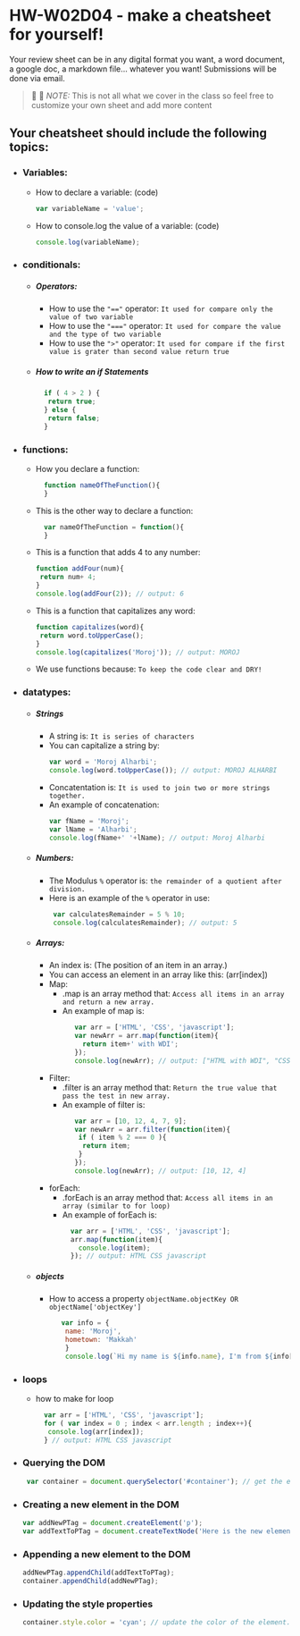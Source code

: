 # HW-W02D04 - make a cheatsheet for yourself!

Your review sheet can be in any digital format you want, a word document, a google doc, a markdown file… whatever you want! Submissions will be done via email.

> 📢 📢  *NOTE:*  This is not all what we cover in the class so feel free to customize your own sheet and add more content

## Your cheatsheet should include the following topics:

* ### Variables:
  * How to declare a variable: (code)
    ```javascript
    var variableName = 'value';
     ```
  * How to console.log the value of a variable: (code)
    ```javascript
    console.log(variableName);
     ```
* ### conditionals:
  * ##### Operators:
    * How to use the `"=="` operator: 
       `It used for compare only the value of two variable`
    * How to use the `"==="` operator: 
       `It used for compare the value and the type of two variable`
    * How to use the `">"` operator: 
        `It used for compare if the first value is grater than second value return true`
   * ##### How to write an if Statements 
      ```javascript
        if ( 4 > 2 ) {
         return true; 
        } else {
         return false; 
        }
       ```
 * ### functions:
    * How you declare a function: 
      ```javascript
        function nameOfTheFunction(){
        }
       ```
    * This is the other way to declare a function: 
      ```javascript
        var nameOfTheFunction = function(){
        }
       ```
    * This is a function that adds 4 to any number:
        ```javascript
        function addFour(num){
         return num+ 4;
        }
        console.log(addFour(2)); // output: 6
       ```
    * This is a function that capitalizes any word: 
        ```javascript
        function capitalizes(word){
         return word.toUpperCase();
        }
        console.log(capitalizes('Moroj')); // output: MOROJ
       ```
    * We use functions because:
     `To keep the code clear and DRY!`
* ### datatypes:
  * ##### Strings
    * A string is: 
        `It is series of characters`
    * You can capitalize a string by: 
        ```javascript
        var word = 'Moroj Alharbi';
        console.log(word.toUpperCase()); // output: MOROJ ALHARBI
       ```
    * Concatentation is: 
        `It is used to join two or more strings together.`
    * An example of concatenation:
         ```javascript
        var fName = 'Moroj';
        var lName = 'Alharbi';
        console.log(fName+' '+lName); // output: Moroj Alharbi
       ```
  * ##### Numbers:
    * The Modulus `%` operator is: 
       `the remainder of a quotient after division.`
    * Here is an example of the `%` operator in use:
       ```javascript
        var calculatesRemainder = 5 % 10;
        console.log(calculatesRemainder); // output: 5
       ```
  * ##### Arrays:
    * An index is: (The position of an item in an array.)
    * You can access an element in an array like this: (arr[index])
    * Map:
      * .map is an array method that: 
         `Access all items in an array and return a new array.`
      * An example of map is: 
        ```javascript
           var arr = ['HTML', 'CSS', 'javascript'];
           var newArr = arr.map(function(item){
             return item+' with WDI';
           });
           console.log(newArr); // output: ["HTML with WDI", "CSS with WDI", "javascript with WDI"]
         ```
    * Filter:
      * .filter is an array method that: 
          `Return the true value that pass the test in new array.`
      * An example of filter is: 
        ```javascript
           var arr = [10, 12, 4, 7, 9];
           var newArr = arr.filter(function(item){
            if ( item % 2 === 0 ){
             return item;
            }
           });
           console.log(newArr); // output: [10, 12, 4]
         ```
    * forEach:
      * .forEach is an array method that: 
         `Access all items in an array (similar to for loop)`
      *  An example of forEach is: 
         ```javascript
           var arr = ['HTML', 'CSS', 'javascript'];
           arr.map(function(item){
             console.log(item);
           }); // output: HTML CSS javascript
         ```

   * ##### objects
     * How to access a property `objectName.objectKey OR objectName['objectKey']` 
        ```javascript
           var info = {
            name: 'Moroj',
            hometown: 'Makkah'
            }
            console.log(`Hi my name is ${info.name}, I'm from ${info['hometown']}.`);
        ```
* ### loops
     *   how to make for loop 
         ```javascript
           var arr = ['HTML', 'CSS', 'javascript'];
           for ( var index = 0 ; index < arr.length ; index++){
            console.log(arr[index]);
           } // output: HTML CSS javascript
          ```
* ### Querying the DOM
  ```javascript
   var container = document.querySelector('#container'); // get the element from the DOM
  ```
* ### Creating a new element in the DOM
  ```javascript
  var addNewPTag = document.createElement('p');
  var addTextToPTag = document.createTextNode('Here is the new element');
  ```
* ### Appending a new element to the DOM
  ```javascript
  addNewPTag.appendChild(addTextToPTag);
  container.appendChild(addNewPTag);
  ```
* ### Updating the style properties
  ```javascript
  container.style.color = 'cyan'; // update the color of the element.
  ```
